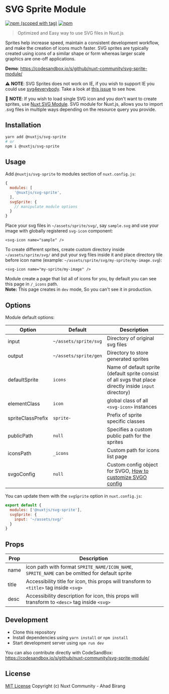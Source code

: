 # SVG Sprite Module

[![npm (scoped with tag)](https://img.shields.io/npm/v/@nuxtjs/svg-sprite/latest.svg?style=flat-square)](https://npmjs.com/package/@nuxtjs/svg-sprite)
[![npm](https://img.shields.io/npm/dt/@nuxtjs/svg-sprite.svg?style=flat-square)](https://npmjs.com/package/@nuxtjs/svg-sprite)

> Optimized and Easy way to use SVG files in Nuxt.js

Sprites help increase speed, maintain a consistent development workflow, and make the creation of icons much faster. SVG sprites are typically created using icons of a similar shape or form whereas larger scale graphics are one-off applications.

**Demo**: https://codesandbox.io/s/github/nuxt-community/svg-sprite-module/

:warning: **NOTE**: SVG Sprites does not work on IE, if you wish to support IE you could use [svg4everybody](https://github.com/jonathantneal/svg4everybody). Take a look at [this issue](https://github.com/nuxt-community/svg-sprite-module/issues/42#issuecomment-516056532) to see how.

:rainbow: **NOTE**: If you wish to load single SVG icon and you don't want to create sprites, use [Nuxt SVG Module](https://github.com/nuxt-community/svg-module). SVG module for Nuxt.js, allows you to import .svg files in multiple ways depending on the resource query you provide.

## Installation

```bash
yarn add @nuxtjs/svg-sprite
# or
npm i @nuxtjs/svg-sprite
```

## Usage

Add `@nuxtjs/svg-sprite` to modules section of `nuxt.config.js`:

```js
{
  modules: [
    '@nuxtjs/svg-sprite',
  ],
  svgSprite: {
    // manipulate module options
  }
}
```

Place your svg files in `~/assets/sprite/svg/`, say `sample.svg` and use your image with globally registered `svg-icon` component:

```vue
<svg-icon name="sample" />
```

To create different sprites, create custom directory inside `~/assets/sprite/svg/` and put your svg files inside it and place directory tile before icon name (example: `~/assets/sprite/svg/my-sprite/my-image.svg`):

```vue
<svg-icon name="my-sprite/my-image" />
```

Module create a page that list all of icons for you, by default you can see this page in `/_icons` path.  
**Note:** This page creates in `dev` mode, So you can't see it in production.

## Options

Module default options:


| Option | Default | Description |
| ------ | ------- | ----------- |
| input | `~/assets/sprite/svg` | Directory of original svg files |
| output | `~/assets/sprite/gen` | Directory to store generated sprites |
| defaultSprite | `icons` | Name of default sprite (default sprite consist of all svgs that place directly inside `input` directory) |
| elementClass | `icon` | global class of all `<svg-icon>` instances |
| spriteClassPrefix | `sprite-` | Prefix of sprite specific classes |
| publicPath | `null` | Specifies a custom public path for the sprites |
| iconsPath | `_icons` | Custom path for icons list page |
| svgoConfig | `null` | Custom config object for SVGO, [How to customize SVGO config](/docs/svgo-config.md) |

You can update them with the `svgSprite` option in `nuxt.config.js`:

```js
export default {
  modules: ['@nuxtjs/svg-sprite'],
  svgSprite: {
    input: '~/assets/svg/'
  }
}
```

## Props

| Prop | Description |
| --- | --- |
| name | icon path with format `SPRITE_NAME/ICON_NAME`, `SPRITE_NAME` can be omitted for default sprite  |
| title | Accessibility title for icon, this props will transform to `<title>` tag inside `<svg>` |
| desc | Accessibility description for icon, this props will transform to `<desc>` tag inside `<svg>` |



## Development

- Clone this repository
- Install dependencies using `yarn install` or `npm install`
- Start development server using `npm run dev`

You can also contribute directly with CodeSandBox: https://codesandbox.io/s/github/nuxt-community/svg-sprite-module/

## License

[MIT License](./LICENSE)
Copyright (c) Nuxt Community - Ahad Birang
